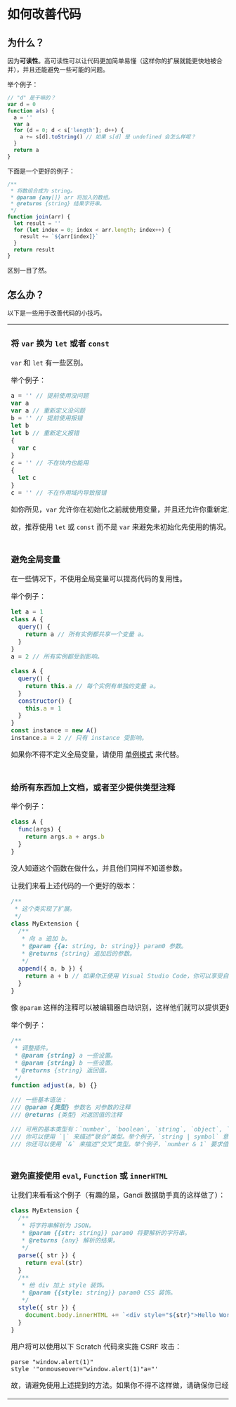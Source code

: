 # 如何改善代码

## 为什么？

因为**可读性**。高可读性可以让代码更加简单易懂（这样你的扩展就能更快地被合并），并且还能避免一些可能的问题。

举个例子：

```js
// "d" 是干嘛的？
var d = 0
function a(s) {
  a = ''
  var a
  for (d = 0; d < s['length']; d++) {
    a += s[d].toString() // 如果 s[d] 是 undefined 会怎么样呢？
  }
  return a
}
```

下面是一个更好的例子：

```js
/**
 * 将数组合成为 string。
 * @param {any[]} arr 将加入的数组。
 * @returns {string} 结果字符串。
 */
function join(arr) {
  let result = ''
  for (let index = 0; index < arr.length; index++) {
    result += `${arr[index]}`
  }
  return result
}
```

区别一目了然。

## 怎么办？

以下是一些用于改善代码的小技巧。

<table>
<tr><td>

### 将 `var` 换为 `let` 或者 `const`

`var` 和 `let` 有一些区别。

举个例子：

```js
a = '' // 提前使用没问题
var a
var a // 重新定义没问题
b = '' // 提前使用报错
let b
let b // 重新定义报错
{
  var c
}
c = '' // 不在块内也能用
{
  let c
}
c = '' // 不在作用域内导致报错
```

如你所见，`var` 允许你在初始化之前就使用变量，并且还允许你重新定义（无实际效果）变量，而 `let` 不允许你那样做。

故，推荐使用 `let` 或 `const` 而不是 `var` 来避免未初始化先使用的情况。

</td></tr>

<tr><td>

### 避免全局变量

在一些情况下，不使用全局变量可以提高代码的复用性。

举个例子：

```js
let a = 1
class A {
  query() {
    return a // 所有实例都共享一个变量 a。
  }
}
a = 2 // 所有实例都受到影响。
```

```js
class A {
  query() {
    return this.a // 每个实例有单独的变量 a。
  }
  constructor() {
    this.a = 1
  }
}
const instance = new A()
instance.a = 2 // 只有 instance 受影响。
```

如果你不得不定义全局变量，请使用 [单例模式](https://www.digitalocean.com/community/tutorials/js-js-singletons) 来代替。

</td></tr>
<tr><td>

### 给所有东西加上文档，或者至少提供类型注释

举个例子：

```js
class A {
  func(args) {
    return args.a + args.b
  }
}
```

没人知道这个函数在做什么，并且他们同样不知道参数。

让我们来看上述代码的一个更好的版本：

```js
/**
 * 这个类实现了扩展。
 */
class MyExtension {
  /**
   * 向 a 追加 b。
   * @param {{a: string, b: string}} param0 参数。
   * @returns {string} 追加后的参数。
   */
  append({ a, b }) {
    return a + b // 如果你正使用 Visual Studio Code，你可以享受自动补全。
  }
}
```

像 `@param` 这样的注释可以被编辑器自动识别，这样他们就可以提供更好的自动补全。我们把这种类型的注释称作 `JSDoc`。

举个例子：

```js
/**
 * 调整插件。
 * @param {string} a 一些设置。
 * @param {string} b 一些设置。
 * @returns {string} 返回值。
 */
function adjust(a, b) {}

/// 一些基本语法：
/// @param {类型} 参数名 对参数的注释
/// @returns {类型} 对返回值的注释

/// 可用的基本类型有：`number`, `boolean`, `string`, `object`, `bigint`。你还可以将字面量当作类型用。举个例子，`5` 意味着对象的值 (参数，返回值，等等) 只能为 5。若启用 `ts-check`，编辑器将会要求你做一些额外检查来确保值确实为 5。
/// 你可以使用 `|` 来描述“联合”类型。举个例子，`string | symbol` 意味着值的类型可以为 string 或者 symbol 二者中的一个。
/// 你还可以使用 `&` 来描述“交叉”类型。举个例子，`number & 1` 要求值的类型同时满足 `number` 和 `1` 的约束。它等价于 `1`。
```

</td></tr>
<tr><td>

### 避免直接使用 `eval`, `Function` 或 `innerHTML`

让我们来看看这个例子（有趣的是，Gandi 数据助手真的这样做了）：

```js
class MyExtension {
  /**
   * 将字符串解析为 JSON。
   * @param {{str: string}} param0 将要解析的字符串。
   * @returns {any} 解析的结果。
   */
  parse({ str }) {
    return eval(str)
  }
  /**
   * 给 div 加上 style 装饰。
   * @param {{style: string}} param0 CSS 装饰。
   */
  style({ str }) {
    document.body.innerHTML += `<div style="${str}">Hello World</div>`
  }
}
```

用户将可以使用以下 Scratch 代码来实施 CSRF 攻击：

```
parse "window.alert(1)"
style '"onmouseover="window.alert(1)"a="'
```

故，请避免使用上述提到的方法。如果你不得不这样做，请确保你已经验证入参。

</td></tr>
</table>

